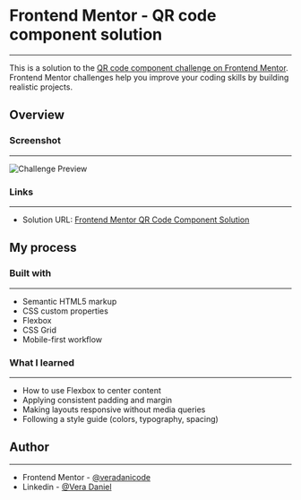 # Frontend Mentor - QR code component solution
----------------------------------------------------------------------------------------------------------------------------------
This is a solution to the [QR code component challenge on Frontend Mentor](https://www.frontendmentor.io/challenges/qr-code-component-iux_sIO_H). Frontend Mentor challenges help you improve your coding skills by building realistic projects.

## Overview

### Screenshot
----------------------------------------------------------------------------------------------------------------------------------
![Challenge Preview](.\qr-code-component\image1.png)

### Links
----------------------------------------------------------------------------------------------------------------------------------
- Solution URL: [Frontend Mentor QR Code Component Solution](https://www.frontendmentor.io/solutions/my-qr-code-solution)

## My process

### Built with
----------------------------------------------------------------------------------------------------------------------------------
- Semantic HTML5 markup
- CSS custom properties
- Flexbox
- CSS Grid
- Mobile-first workflow

### What I learned
----------------------------------------------------------------------------------------------------------------------------------
- How to use Flexbox to center content
- Applying consistent padding and margin
- Making layouts responsive without media queries
- Following a style guide (colors, typography, spacing)

## Author
----------------------------------------------------------------------------------------------------------------------------------
- Frontend Mentor - [@veradanicode](https://www.frontendmentor.io/profile/veradanicode)
- Linkedin - [@Vera Daniel](www.linkedin.com/in/vera-daniel-4a6942299)

